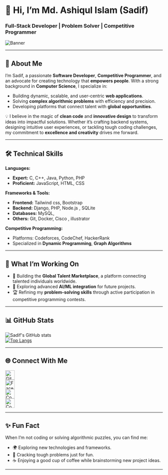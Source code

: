 # 👋 Hi, I’m **Md. Ashiqul Islam (Sadif)**  
### **Full-Stack Developer | Problem Solver | Competitive Programmer**  
![Banner](https://arturssmirnovs.github.io/github-profile-readme-generator/images/banner.png)  

---

## 🚀 **About Me**  
I’m Sadif, a passionate **Software Developer**, **Competitive Programmer**, and an advocate for creating technology that **empowers people**. With a strong background in **Computer Science**, I specialize in:  
- Building dynamic, scalable, and user-centric **web applications**.  
- Solving **complex algorithmic problems** with efficiency and precision.  
- Developing platforms that connect talent with **global opportunities**.  

💡 I believe in the magic of **clean code** and **innovative design** to transform ideas into impactful solutions. Whether it’s crafting backend systems, designing intuitive user experiences, or tackling tough coding challenges, my commitment to **excellence and creativity** drives me forward.  

---

## 🛠️ **Technical Skills**  
**Languages:**  
- **Expert:** C, C++, Java, Python, PHP  
- **Proficient:** JavaScript, HTML, CSS  

**Frameworks & Tools:**  
- **Frontend:** Tailwind css, Bootstrap  
- **Backend:** Django, PHP, Node.js , SQLite 
- **Databases:** MySQL,  
- **Others:** Git, Docker, Cisco , illustrator 

**Competitive Programming:**  
- Platforms: Codeforces, CodeChef, HackerRank  
- Specialized in **Dynamic Programming**, **Graph Algorithms** 

---

## 🌟 **What I’m Working On**  
- 🔭 Building the **Global Talent Marketplace**, a platform connecting talented individuals worldwide.  
- 🌱 Exploring advanced **AI/ML integration** for future projects.  
- 🏆 Refining my **problem-solving skills** through active participation in competitive programming contests.  

---

## 📊 **GitHub Stats**  
![Sadif's GitHub stats](https://github-readme-stats.vercel.app/api?username=sadif609&show_icons=true&theme=radical)  
[![Top Langs](https://github-readme-stats.vercel.app/api/top-langs/?username=sadif609&layout=compact&theme=radical)](https://github.com/anuraghazra/github-readme-stats)  

---

## 🌐 **Connect With Me**  
[<img src='https://cdn.jsdelivr.net/npm/simple-icons@3.0.1/icons/github.svg' alt='GitHub' height='30'>](https://github.com/sadif609)  
[<img src='https://cdn.jsdelivr.net/npm/simple-icons@3.0.1/icons/facebook.svg' alt='Facebook' height='30'>](https://www.facebook.com/sadif609)  
[<img src='https://cdn.jsdelivr.net/npm/simple-icons@3.0.1/icons/codeforces.svg' alt='Codeforces' height='30'>](https://codeforces.com/profile/sadif609)  
[<img src='https://cdn.jsdelivr.net/npm/simple-icons@3.0.1/icons/codechef.svg' alt='CodeChef' height='30'>](https://www.codechef.com/users/sadif609)  

---

## ✨ **Fun Fact**  
When I’m not coding or solving algorithmic puzzles, you can find me:  
- 🌍 Exploring new technologies and frameworks.  
- 🧩 Cracking tough problems just for fun.  
- ☕ Enjoying a good cup of coffee while brainstorming new project ideas.  

---  
